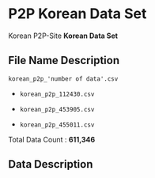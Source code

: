 # P2P Korean Data Set

Korean P2P-Site **Korean Data Set**

## File Name Description

```korean_p2p_'number of data'.csv```

- ```korean_p2p_112430.csv``` 

- ```korean_p2p_453905.csv```

- ```korean_p2p_455011.csv```

Total Data Count : **611,346**

## Data Description

